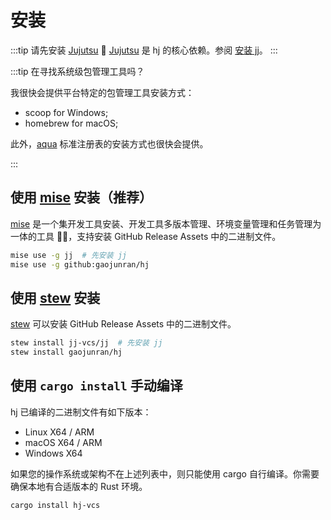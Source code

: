 # 安装

:::tip 请先安装 [Jujutsu](https://github.com/jj-vcs/jj) 🚀
[Jujutsu](https://github.com/jj-vcs/jj) 是 hj 的核心依赖。参阅 [安装 jj](https://jj-vcs.github.io/jj/latest/install-and-setup/)。
:::

:::tip 在寻找系统级包管理工具吗？

我很快会提供平台特定的包管理工具安装方式：

- scoop for Windows;
- homebrew for macOS;

此外，[aqua](https://aquaproj.github.io/) 标准注册表的安装方式也很快会提供。

:::

## 使用 [mise](https://mise.jdx.dev) 安装（推荐）

[mise](https://mise.jdx.dev) 是一个集开发工具安装、开发工具多版本管理、环境变量管理和任务管理为一体的工具 💪🏻，支持安装 GitHub Release Assets 中的二进制文件。

```bash
mise use -g jj  # 先安装 jj
mise use -g github:gaojunran/hj
```

## 使用 [stew](https://github.com/marwanhawari/stew) 安装

[stew](https://github.com/marwanhawari/stew) 可以安装 GitHub Release Assets 中的二进制文件。

```bash
stew install jj-vcs/jj  # 先安装 jj
stew install gaojunran/hj
```

## 使用 `cargo install` 手动编译

hj 已编译的二进制文件有如下版本：

- Linux X64 / ARM
- macOS X64 / ARM
- Windows X64

如果您的操作系统或架构不在上述列表中，则只能使用 cargo 自行编译。你需要确保本地有合适版本的 Rust 环境。

```bash
cargo install hj-vcs
```
